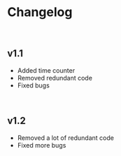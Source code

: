 # Changelog
<br />

## v1.1
- Added time counter
- Removed redundant code
- Fixed bugs
<br />

## v1.2
- Removed a lot of redundant code
- Fixed more bugs
